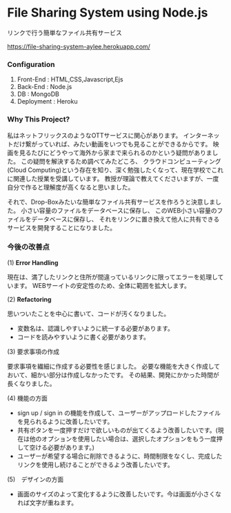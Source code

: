 # File Sharing System using Node.js
リンクで行う簡単なファイル共有サービス


https://file-sharing-system-aylee.herokuapp.com/

### Configuration
1. Front-End : HTML,CSS,Javascript,Ejs
2. Back-End : Node.js
3. DB : MongoDB
4. Deployment : Heroku

### Why This Project?

私はネットフリックスのようなOTTサービスに関心があります。
インターネットだけ繋がっていれば、みたい動画をいつでも見ることができるからです。 
映画を見るたびにどうやって海外から家まで来られるのかという疑問がありました。
この疑問を解決するため調べてみたどころ、
クラウドコンピューティング(Cloud Computing)という存在を知り、深く勉強したくなって、現在学校でこれに関連した授業を受講しています。 
教授が理論で教えてくださいますが、一度自分で作ると理解度が高くなると思いました。

それで、Drop-Boxみたいな簡単なファイル共有サービスを作ろうと決意しました。
小さい容量のファイルをデータベースに保存し、
このWEB小さい容量のファイルをデータベースに保存し、
それをリンクに置き換えて他人に共有できるサービスを開発することになりました。

### __今後の改善点__

(1) __Error Handling__

現在は、満了したリンクと住所が間違っているリンクに限ってエラーを処理しています。 
WEBサーイトの安定性のため、全体に範囲を拡大します。


(2) __Refactoring__

思いついたことを中心に書いて、コードが汚くなりました。 
* 変数名は、認識しやすいように統一する必要があります。
* コードを読みやすいように書く必要があります。

(3) 要求事項の作成

要求事項を繊細に作成する必要性を感じました。 
必要な機能を大きく作成しておいて、細かい部分は作成しなかったです。
その結果、開発にかかった時間が長くなりました。

(4) 機能の方面
* sign up / sign in の機能を作成して、ユーザーがアップロードしたファイルを見られるように改善したいです。
* 共有ボタンを一度押すだけで欲しいものが出てくるよう改善したいです。(現在は他のオプションを使用したい場合は、選択したオプションをもう一度押して空ける必要があります。)
* ユーザーが希望する場合に削除できるように、時間制限をなくし、完成したリンクを使用し続けることができるよう改善したいです。

(5)　デザインの方面
* 画面のサイズのよって変化するように改善したいです。今は画面が小さくなれば文字が重ねます。

